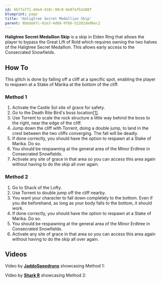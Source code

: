 ```yaml
---
id: 6bffa771-dde4-418c-98c8-8e87afb2a88f
blueprint: page
title: 'Haligtree Secret Medallion Skip'
parent: 8bbde6fc-82e3-4d68-9fb6-52202de06ec2
---
```

**Haligtree Secret Medallion Skip** is a skip in Elden Ring that allows the player to bypass the Great Lift of Rold which requires owning the two halves of the Haligtree Secret Medallion. This allows early access to the Consecrated Snowfields.

## How To

This glitch is done by falling off a cliff at a specific spot, enabling the player to respawn at a Stake of Marika at the bottom of the cliff.

### Method 1

1. Activate the Castle Sol site of grace for safety.
2. Go to the Death Rite Bird's boss location[\[1\]](//eldenring.wiki.fextralife.com/Interactive+map?id=3263&lat=-64.36875&lng=151.906893&zoom=8&code=mapA).
3. Use Torrent to scale the rock structure a little way behind the boss to the right, near the edge of the cliff.
4. Jump down the cliff with Torrent, doing a double jump, to land in the crest between the two cliffs converging. The fall will be deadly.
5. If done correctly, you should have the option to respawn at a Stake of Marika. Do so.
6. You should be respawning at the general area of the Minor Erdtree in Consecrated Snowfields.
7. Activate any site of grace in that area so you can access this area again without having to do the skip all over again.

### Method 2

1. Go to Shack of the Lofty.
2. Use Torrent to double jump off the cliff nearby.
3. You want your character to fall down completely to the bottom. Even if you die beforehand, as long as your body falls to the bottom, it should work.
4. If done correctly, you should have the option to respawn at a Stake of Marika. Do so.
5. You should be respawning at the general area of the Minor Erdtree in Consecrated Snowfields.
6. Activate any site of grace in that area so you can access this area again without having to do the skip all over again.

## Videos

Video by **[JaddoSpeedruns](//www.youtube.com/c/WarriorJaddo/videos)** showcasing Method 1:

Video by **[Shark R](//www.youtube.com/c/SharkR/videos)** showcasing Method 2:
